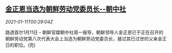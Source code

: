 <!--1610326522000-->
[金正恩当选为朝鲜劳动党委员长--朝中社](https://cn.reuters.com/article/north-korea-leadership-0111-mon-idCNKBS29G00Y)
------

<div><i>2021-01-11T00:29:04Z</i></div><p>路透首尔1月11日 - 朝鲜官媒朝中社周一报导，朝鲜领导人金正恩已于正在召开的朝鲜劳动党第八次代表大会上当选为朝鲜劳动党委员长，接过其已过世的父亲金正日的职位。(完)</p>
